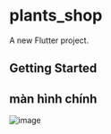 # plants_shop

A new Flutter project.

## Getting Started

## màn hình chính 
![image](https://user-images.githubusercontent.com/52748746/113106382-eac61b00-922c-11eb-87a5-924065c028d8.png)

##
